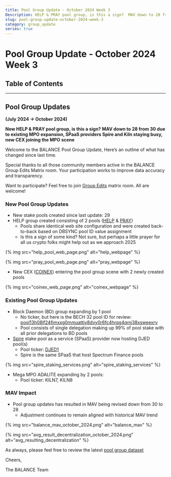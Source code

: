 ```yaml
---
title: Pool Group Update - October 2024 Week 3
Description: HELP & PRAY pool group, is this a sign?  MAV down to 28 from 30 due to existing MPO expansion
slug: pool-group-update-october-2024-week-3
category: group_update
series: true
---
```


# Pool Group Update - October 2024 Week 3

## Table of Contents

---

## Pool Group Updates

**(July 2024 -> October 2024)**

**New HELP & PRAY pool group, is this a sign?  MAV down to 28 from 30 due to existing MPO expansion,  SPaaS providers Spire and Kiln staying busy, new CEX joining the MPO scene**

Welcome to the BALANCE Pool Group Update, Here’s an outline of what has changed since last time.

Special thanks to all those community members active in the BALANCE Group Edits Matrix room.  Your participation works to improve data accuracy and transparency.

Want to participate?   Feel free to join [Group Edits](https://matrix.to/#/#PoolGroupEdits:forum.balanceanalytics.io) matrix room.  All are welcome!

### New Pool Group Updates

- New stake pools created since last update: 29
- HELP group created consisting of 2 pools ([HELP](https://pool.pm/e3ad58f8059878525e12a0e206cec0d0ebe730891482fc51458ab304) & [PRAY](https://pool.pm/ffdcba293f969ec7354b6445500893e142a9c990d96984e9f11677fe))
    - Pools share identical web site configuration and were created back-to-back based on DBSYNC pool ID value assignment
    - Is this a sign of some kind?  Not sure, but perhaps a little prayer for all us crypto folks might help out as we approach 2025

{% img src="help_pool_web_page.png" alt="help_webpage" %}

{% img src="pray_pool_web_page.png" alt="pray_webpage" %}

- New CEX ([COINEX](https://www.coinex.com/en/)) entering the pool group scene with 2 newly created pools

{% img src="coinex_web_page.png" alt="coinex_webpage" %}

### Existing Pool Group Updates

- Block Daemon (BD) group expanding by 1 pool
    - No ticker, but here is the BECH 32 pool ID for review: [pool13h08lf24fjmxxg0mmuattjv8dvy0r6fc4hrqg4qmj38xsweexrv](https://cardanoscan.io/pool/8dde7fa5554cb66321fbdf3ab5c9876b08f1e938adc604541b944e68)
    - Pool consists of single delegation making up 99% of pool stake with all prior delegations to BD pools
- [Spire](https://www.spireblockchain.com/) stake pool as a service (SPaaS) provider now hosting DJED pool(s)
    - Pool ticker: [DJED1](https://pool.pm/6e56f943a7bf27868b7f35ea35e26a8b315cda058d2b577fa7d42e60)
    - Spire is the same SPaaS that host Spectrum Finance pools
 
{% img src="spire_staking_services.png" alt="spire_staking_services" %}

- Mega MPO ADALITE expanding by 2 pools:
    - Pool ticker: KILN7, KILN8

### MAV Impact

- Pool group updates has resulted in MAV being revised down from 30 to 28
    - Adjustment continues to remain aligned with historical MAV trend
 
{% img src="balance_mav_october_2024.png" alt="balance_mav" %}

{% img src="avg_result_decentralization_october_2024.png" alt="avg_resulting_decentralization" %}

As always, please feel free to review the latest [pool group dataset](https://www.balanceanalytics.io/api/groupdata.json)

Cheers,

The BALANCE Team

